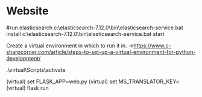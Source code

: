 # Website


#run elasticsearch
c:\elasticsearch-7.12.0\bin\elasticsearch-service.bat install
c:\elasticsearch-7.12.0\bin\elasticsearch-service.bat start

Create a virtual environment in which to run it in. ->https://www.c-sharpcorner.com/article/steps-to-set-up-a-virtual-environment-for-python-development/

.\virtual\Scripts\activate

(virtual) set FLASK_APP=web.py
(virtual) set MS_TRANSLATOR_KEY=
(virtual) flask run
